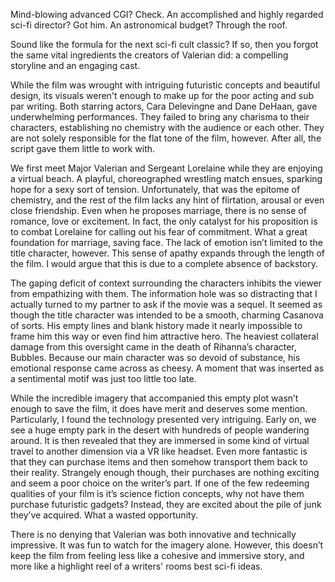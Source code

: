 Mind-blowing advanced CGI? Check. An accomplished and highly regarded sci-fi director? Got him. An astronomical budget? Through the roof.

Sound like the formula for the next sci-fi cult classic? If so, then you forgot the same vital ingredients the creators of Valerian did: a compelling storyline and an engaging cast.

While the film was wrought with intriguing futuristic concepts and beautiful design, its visuals weren't enough to make up for the poor acting and sub par writing. Both starring actors, Cara Delevingne and Dane DeHaan, gave underwhelming performances. They failed to bring any charisma to their characters, establishing no chemistry with the audience or each other. They are not solely responsible for the flat tone of the film, however. After all, the script gave them little to work with.

We first meet Major Valerian and Sergeant Lorelaine while they are enjoying a virtual beach. A playful, choreographed wrestling match ensues, sparking hope for a sexy sort of tension. Unfortunately, that was the epitome of chemistry, and the rest of the film lacks any hint of flirtation, arousal or even close friendship. Even when he proposes marriage, there is no sense of romance, love or excitement. In fact, the only catalyst for his proposition is to combat Lorelaine for calling out his fear of commitment. What a great foundation for marriage, saving face. The lack of emotion isn’t limited to the title character, however. This sense of apathy expands through the length of the film. I would argue that this is due to a complete absence of backstory.

The gaping deficit of context surrounding the characters inhibits the viewer from empathizing with them. The information hole was so distracting that I actually turned to my partner to ask if the movie was a sequel. It seemed as though the title character was intended to be a smooth, charming Casanova of sorts. His empty lines and blank history made it nearly impossible to frame him this way or even find him attractive hero. The heaviest collateral damage from this oversight came in the death of Rihanna’s character, Bubbles. Because our main character was so devoid of substance, his emotional response came across as cheesy. A moment that was inserted as a sentimental motif was just too little too late.

While the incredible imagery that accompanied this empty plot wasn’t enough to save the film, it does have merit and deserves some mention. Particularly, I found the technology presented very intriguing. Early on, we see a huge empty park in the desert with hundreds of people wandering around. It is then revealed that they are immersed in some kind of virtual travel to another dimension via a VR like headset. Even more fantastic is that they can purchase items and then somehow transport them back to their reality. Strangely enough though, their purchases are nothing exciting and seem a poor choice on the writer’s part. If one of the few redeeming qualities of your film is it’s science fiction concepts, why not have them purchase futuristic gadgets? Instead, they are excited about the pile of junk they’ve acquired. What a wasted opportunity.

There is no denying that Valerian was both innovative and technically impressive. It was fun to watch for the imagery alone. However, this doesn’t keep the film from feeling less like a cohesive and immersive story, and more like a highlight reel of a writers' rooms best sci-fi ideas.
